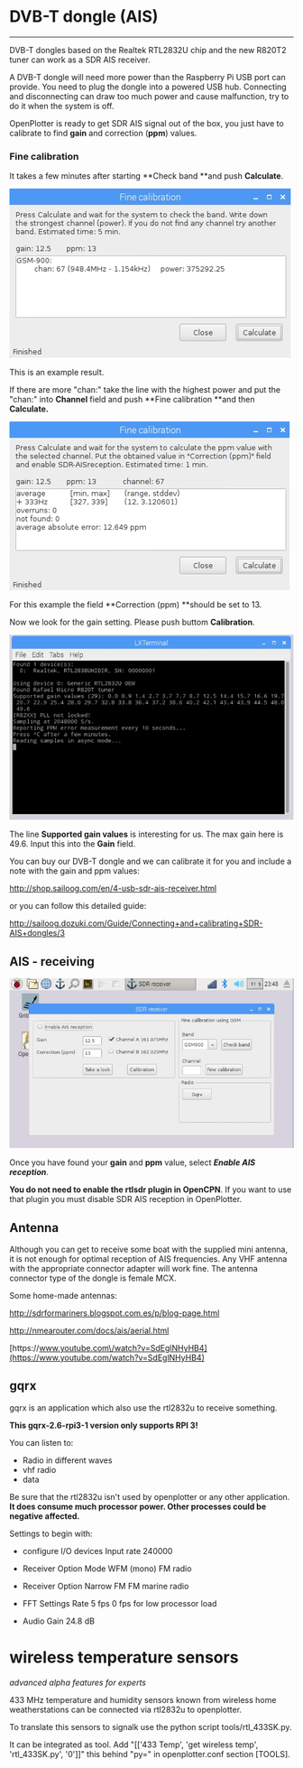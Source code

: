 # DVB-T dongle \(AIS\)

---

DVB-T dongles based on the Realtek RTL2832U chip and the new R820T2 tuner can work as a SDR AIS receiver.

A DVB-T dongle will need more power than the Raspberry Pi USB port can provide. You need to plug the dongle into a powered USB hub. Connecting and disconnecting can draw too much power and cause malfunction, try to do it when the system is off.

OpenPlotter is ready to get SDR AIS signal out of the box, you just have to calibrate to find **gain** and correction \(**ppm**\) values.

### Fine calibration

It takes a few minutes after starting **Check band **and push **Calculate**.

![](/en/Fine_calibration.jpg)

This is an example result.

If there are more "chan:" take the line with the highest power and put the "chan:" into **Channel** field and push **Fine calibration **and then **Calculate.**

![](/en/Fine_calibration1.jpg)

For this example the field **Correction \(ppm\) **should be set to 13.

Now we look for the gain setting. Please push buttom **Calibration**.

![](/en/Calibration.jpg)

The line **Supported gain values** is interesting for us. The max gain here is 49.6. Input this into the **Gain** field.

You can buy our DVB-T dongle and we can calibrate it for you and include a note with the gain and ppm values:

[http:\/\/shop.sailoog.com\/en\/4-usb-sdr-ais-receiver.html](http://shop.sailoog.com/en/4-usb-sdr-ais-receiver.html)

or you can follow this detailed guide:

[http:\/\/sailoog.dozuki.com\/Guide\/Connecting+and+calibrating+SDR-AIS+dongles\/3](http://sailoog.dozuki.com/Guide/Connecting+and+calibrating+SDR-AIS+dongles/3)

## AIS - receiving

![](/en/SDRreceiver.jpg)

Once you have found your **gain** and **ppm** value, select _**Enable AIS reception**_.

**You do not need to enable the rtlsdr plugin in OpenCPN**. If you want to use that plugin you must disable SDR AIS reception in OpenPlotter.

## Antenna

Although you can get to receive some boat with the supplied mini antenna, it is not enough for optimal reception of AIS frequencies. Any VHF antenna with the appropriate connector adapter will work fine. The antenna connector type of the dongle is female MCX.

Some home-made antennas:

[http:\/\/sdrformariners.blogspot.com.es\/p\/blog-page.html](http://sdrformariners.blogspot.com.es/p/blog-page.html)

[http:\/\/nmearouter.com\/docs\/ais\/aerial.html](http://nmearouter.com/docs/ais/aerial.html)

[https:\/\/www.youtube.com\/watch?v=SdEglNHyHB4](https://www.youtube.com/watch?v=SdEglNHyHB4)

## gqrx

gqrx is an application which also use the rtl2832u to receive something.

**This gqrx-2.6-rpi3-1 version only supports RPI 3!**

You can listen to:

* Radio in different waves
* vhf radio
* data

Be sure that the rtl2832u isn't used by openplotter or any other application.  
**It does consume much processor power. Other processes could be negative affected.**

Settings to begin with:

* configure I/O devices            Input rate 240000

* Receiver Option                     Mode WFM \(mono\)    FM radio


* Receiver Option                     Narrow FM                  FM marine radio

* FFT Settings                          Rate 5 fps                    0 fps for low processor load

* Audio                                      Gain 24.8 dB


# wireless temperature sensors

_advanced alpha features for experts_

433 MHz temperature and humidity sensors known from wireless home weatherstations can be connected via rtl2832u to openplotter.

To translate this sensors to signalk use the python script tools\/rtl\_433SK.py.

It can be integrated as tool. Add "\[\['433 Temp', 'get wireless temp', 'rtl\_433SK.py', '0'\]\]" this behind "py=" in openplotter.conf section \[TOOLS\].

